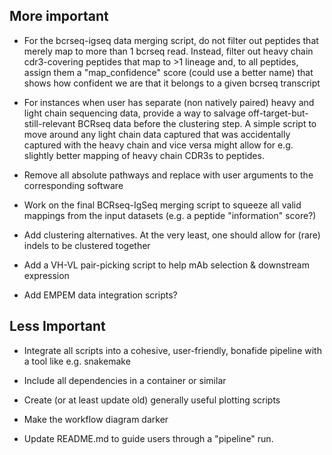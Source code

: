 ## More important

- For the bcrseq-igseq data merging script, do not filter out peptides that merely map to more than 1 bcrseq read. Instead, filter out heavy chain cdr3-covering peptides that map to >1 lineage and, to all peptides, assign them a "map_confidence" score (could use a better name) that shows how confident we are that it belongs to a given bcrseq transcript 

- For instances when user has separate (non natively paired) heavy and light chain sequencing data, provide a way to salvage off-target-but-still-relevant BCRseq data before the clustering step. A simple script to move around any light chain data captured that was accidentally captured with the heavy chain and vice versa might allow for e.g. slightly better mapping of heavy chain CDR3s to peptides.

- Remove all absolute pathways and replace with user arguments to the corresponding software

- Work on the final BCRseq-IgSeq merging script to squeeze all valid mappings from the input datasets (e.g. a peptide "information" score?)

- Add clustering alternatives. At the very least, one should allow for (rare) indels to be clustered together

- Add a VH-VL pair-picking script to help mAb selection & downstream expression

- Add EMPEM data integration scripts?

## Less Important

- Integrate all scripts into a cohesive, user-friendly, bonafide pipeline with a tool like e.g. snakemake

- Include all dependencies in a container or similar

- Create (or at least update old) generally useful plotting scripts

- Make the workflow diagram darker

- Update README.md to guide users through a "pipeline" run.